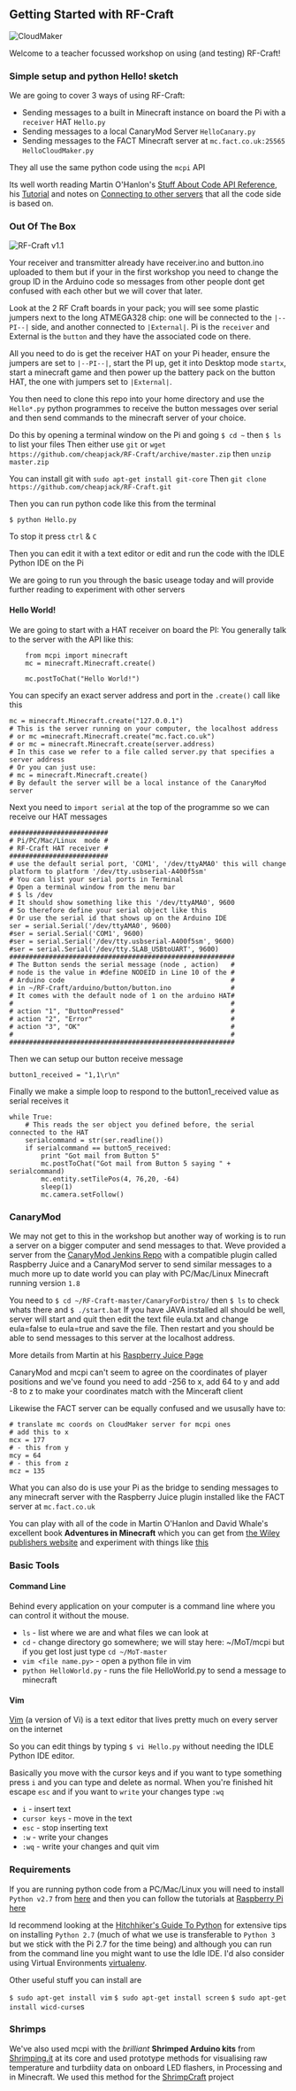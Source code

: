 ## Getting Started with RF-Craft

![CloudMaker](https://github.com/cheapjack/cheapjack.github.io/blob/master/tumblr_files/Cloudmaker.png)

Welcome to a teacher focussed workshop on using (and testing) RF-Craft!

### Simple setup and python Hello! sketch

We are going to cover 3 ways of using RF-Craft:

 * Sending messages to a built in Minecraft instance on board the Pi with a `receiver` HAT `Hello.py`
 * Sending messages to a local CanaryMod Server `HelloCanary.py`
 * Sending messages to the FACT Minecraft server at `mc.fact.co.uk:25565` `HelloCloudMaker.py`

They all use the same python code using the `mcpi` API 

Its well worth reading Martin O'Hanlon's [Stuff About Code API Reference](http://www.stuffaboutcode.com/p/minecraft-api-reference.html), his [Tutorial](http://www.stuffaboutcode.com/2013/04/minecraft-pi-edition-api-tutorial.html) and notes on [Connecting to other servers](http://www.stuffaboutcode.com/2014/10/minecraft-raspberryjuice-and-canarymod.html) that all the code side is based on.

### Out Of The Box

![RF-Craft v1.1](https://cloud.githubusercontent.com/assets/128456/11501525/b5ac718a-982c-11e5-957e-e393b6b7c2ae.png)

Your receiver and transmitter already have receiver.ino and button.ino uploaded to them but if your in the first workshop you need to change the group ID in the Arduino code so messages from other people dont get confused with each other but we will cover that later.

Look at the 2 RF Craft boards in your pack; you will see some plastic jumpers next to the long ATMEGA328 chip: one will be connected to the `|--PI--|` side, and another connected to `|External|`. Pi is the `receiver` and External is the `button` and they have the associated code on there.

All you need to do is get the receiver HAT on your Pi header, ensure the jumpers are set to `|--PI--|`, start the PI up, get it into Desktop mode `startx`, start a minecraft game and then power up the battery pack on the button HAT, the one with jumpers set to `|External|`.

You then need to clone this repo into your home directory and use the `Hello*.py` python programmes to receive the button messages over serial and then send commands to the minecraft server of your choice.  

Do this by opening a terminal window on the Pi and going `$ cd ~` then `$ ls` to list your files
Then either use `git` or `wget https://github.com/cheapjack/RF-Craft/archive/master.zip` then `unzip master.zip`

You can install git with `sudo apt-get install git-core`
Then `git clone https://github.com/cheapjack/RF-Craft.git`

Then you can run python code like this from the terminal 

`$ python Hello.py`

To stop it press `ctrl` & `C`

Then you can edit it with a text editor or edit and run the code with the IDLE Python IDE on the Pi

We are going to run you through the basic useage today and will provide further reading to experiment with other servers

#### Hello World!

We are going to start with a HAT receiver on board the PI: You generally talk to the server with the API like this:

```
    from mcpi import minecraft
    mc = minecraft.Minecraft.create()

    mc.postToChat("Hello World!")
```

You can specify an exact server address and port in the `.create()` call like this

```
mc = minecraft.Minecraft.create("127.0.0.1")
# This is the server running on your computer, the localhost address
# or mc =minecraft.Minecraft.create("mc.fact.co.uk") 
# or mc = minecraft.Minecraft.create(server.address)
# In this case we refer to a file called server.py that specifies a server address
# Or you can just use:
# mc = minecraft.Minecraft.create()
# By default the server will be a local instance of the CanaryMod server

```

Next you need to `import serial` at the top of the programme so we can receive our HAT messages

```
#########################
# Pi/PC/Mac/Linux  mode #
# RF-Craft HAT receiver #
#########################
# use the default serial port, 'COM1', '/dev/ttyAMA0' this will change platform to platform '/dev/tty.usbserial-A400f5sm'
# You can list your serial ports in Terminal
# Open a terminal window from the menu bar
# $ ls /dev
# It should show something like this '/dev/ttyAMA0', 9600
# So therefore define your serial object like this
# Or use the serial id that shows up on the Arduino IDE
ser = serial.Serial('/dev/ttyAMA0', 9600)
#ser = serial.Serial('COM1', 9600)
#ser = serial.Serial('/dev/tty.usbserial-A400f5sm', 9600)
#ser = serial.Serial('/dev/tty.SLAB_USBtoUART', 9600)
#########################################################
# The Button sends the serial message (node , action)   #
# node is the value in #define NODEID in Line 10 of the #
# Arduino code                                          #
# in ~/RF-Craft/arduino/button/button.ino               #
# It comes with the default node of 1 on the arduino HAT#
#                                                       #
# action "1", "ButtonPressed"                           #
# action "2", "Error"                                   #
# action "3", "OK"                                      #
#                                                       #
#########################################################
```

Then we can setup our button receive message

`button1_received = "1,1\r\n"`

Finally we make a simple loop to respond to the button1_received value as serial receives it

```
while True:
    # This reads the ser object you defined before, the serial connected to the HAT
    serialcommand = str(ser.readline())
    if serialcommand == button5_received:
        print "Got mail from Button 5"
        mc.postToChat("Got mail from Button 5 saying " + serialcommand)
        mc.entity.setTilePos(4, 76,20, -64)
        sleep(1)
        mc.camera.setFollow()
```
### CanaryMod
We may not get to this in the workshop but another way of working is to run a server on a bigger computer and send messages to that.
Weve provided a server from the [CanaryMod Jenkins Repo](https://ci.visualillusionsent.net/) with a compatible plugin called Raspberry Juice and a CanaryMod server to send similar messages to a much more up to date world you can play with PC/Mac/Linux Minecraft running version `1.8`

You need to `$ cd ~/RF-Craft-master/CanaryForDistro/`
then `$ ls` to check whats there and `$ ./start.bat`
If you have JAVA installed all should be well, server will start and quit then edit the text file eula.txt  and change eula=false to eula=true and save the file. Then restart and you should be able to send messages to this server at the localhost address.

More details from Martin at his [Raspberry Juice Page](http://www.stuffaboutcode.com/2014/10/minecraft-raspberryjuice-and-canarymod.html)

CanaryMod and mcpi can't seem to agree on the coordinates of player positions and we've found you need to add -256 to x, add 64 to y and add -8 to z to make your coordinates match with the Minceraft client

Likewise the FACT server can be equally confused and we ususally have to:

```
# translate mc coords on CloudMaker server for mcpi ones
# add this to x
mcx = 177
# - this from y
mcy = 64
# - this from z
mcz = 135
```

What you can also do is use your Pi as the bridge to sending messages to any minecraft server with the Raspberry Juice plugin installed like the FACT server at `mc.fact.co.uk`

You can play with all of the code in Martin O'Hanlon and David Whale's excellent book **Adventures in Minecraft** which you can get from [the Wiley publishers website](http://eu.wiley.com/WileyCDA/Section/id-823690.html) and experiment with things like [this](https://github.com/martinohanlon/minecraft-demos)

### Basic Tools

#### Command Line

Behind every application on your computer is a command line where you can control it without the mouse.

 * `ls` - list where we are and what files we can look at 
 * `cd` - change directory go somewhere; we will stay here: ~/MoT/mcpi but if you get lost just type `cd ~/MoT-master`
 * `vim <file name.py>` - open a python file in vim 
 * `python HelloWorld.py` - runs the file HelloWorld.py to send a message to minecraft

#### Vim

[Vim](http://vim.rtorr.com/) (a version of Vi) is a text editor that lives pretty much on every server on the internet 

So you can edit things by typing `$ vi Hello.py` without needing the IDLE Python IDE editor.

Basically you move with the cursor keys and if you want to type something press `i` and you can type and delete as normal. When you're finished hit escape `esc` and if you want to `write` your changes type `:wq`  

 * `i` - insert text
 * `cursor keys` - move in the text
 * `esc` - stop inserting text
 * `:w` - write your changes
 * `:wq` - write your changes and quit vim

### Requirements

If you are running python code from a PC/Mac/Linux you will need to install `Python v2.7` from [here](https://www.python.org/about/gettingstarted/) and then you can follow the tutorials at [Raspberry Pi here](https://www.raspberrypi.org/learning/getting-started-with-minecraft-pi/worksheet/)

Id recommend looking at the [Hitchhiker's Guide To Python](http://docs.python-guide.org/en/latest/) for extensive tips on installing `Python 2.7` (much of what we use is transferable to `Python 3` but we stick with the Pi 2.7 for the time being) and although you can run from the command line you might want to use the Idle IDE. I'd also consider using Virtual Environments  [virtualenv](http://docs.python-guide.org/en/latest/dev/virtualenvs/).

Other useful stuff you can install are

`$ sudo apt-get install vim`
`$ sudo apt-get install screen`
`$ sudo apt-get install wicd-curse`s

### Shrimps

We've also used mcpi with the *brilliant* **Shrimped Arduino kits** from [Shrimping.it](http://shrimping.it/blog/) at its core and used prototype methods for visualising raw temperature and turbdiity data on onboard LED flashers, in Processing and in Minecraft. We used this method for the [ShrimpCraft](https://github.com/cheapjack/ShrimpCraft) project 





